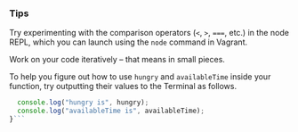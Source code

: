 ### Tips

Try experimenting with the comparison operators (`<`, `>`, `===`, etc.) in the node REPL, which you can launch using the `node` command in Vagrant.

Work on your code iteratively – that means in small pieces. 

To help you figure out how to use `hungry` and `availableTime` inside your function, try outputting their values to the Terminal as follows.

```javascript function whatToDoForLunch(hungry, availableTime) {
  console.log("hungry is", hungry);
  console.log("availableTime is", availableTime);
}```